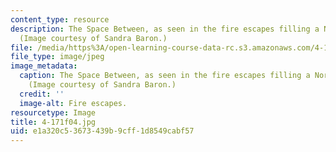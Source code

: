 ```yaml
---
content_type: resource
description: The Space Between, as seen in the fire escapes filling a North End alley.
  (Image courtesy of Sandra Baron.)
file: /media/https%3A/open-learning-course-data-rc.s3.amazonaws.com/4-171-the-space-between-workshop-fall-2004/e1a320c53673439b9cff1d8549cabf57_4-171f04.jpg
file_type: image/jpeg
image_metadata:
  caption: The Space Between, as seen in the fire escapes filling a North End alley.
    (Image courtesy of Sandra Baron.)
  credit: ''
  image-alt: Fire escapes.
resourcetype: Image
title: 4-171f04.jpg
uid: e1a320c5-3673-439b-9cff-1d8549cabf57
---
```

